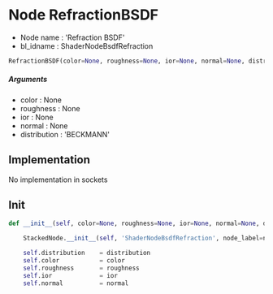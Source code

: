 # Node RefractionBSDF

- Node name : 'Refraction BSDF'
- bl_idname : ShaderNodeBsdfRefraction


``` python
RefractionBSDF(color=None, roughness=None, ior=None, normal=None, distribution='BECKMANN', node_label=None, node_color=None)
```
##### Arguments

- color : None
- roughness : None
- ior : None
- normal : None
- distribution : 'BECKMANN'

## Implementation

No implementation in sockets

## Init

``` python
def __init__(self, color=None, roughness=None, ior=None, normal=None, distribution='BECKMANN', node_label=None, node_color=None):

    StackedNode.__init__(self, 'ShaderNodeBsdfRefraction', node_label=node_label, node_color=node_color)

    self.distribution    = distribution
    self.color           = color
    self.roughness       = roughness
    self.ior             = ior
    self.normal          = normal
```
